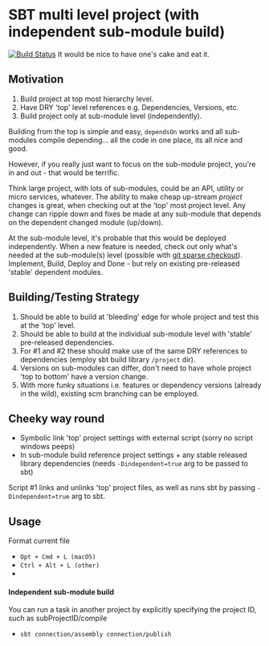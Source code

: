 # SBT multi level project (with independent sub-module build)
[![Build Status](https://dev.azure.com/BizOneDev/Demo/_apis/build/status/BizOneGitHub.velocity-framework-multi-project?branchName=main)](https://dev.azure.com/BizOneDev/Demo/_build/latest?definitionId=55&branchName=main)
It would be nice to have one's cake and eat it.

## Motivation
1. Build project at top most hierarchy level.
2. Have DRY 'top' level references e.g. Dependencies, Versions, etc.
3. Build project only at sub-module level (independently).

Building from the top is simple and easy, `dependsOn` works and all sub-modules compile depending... all the code in one place, its all nice and good.

However, if you really just want to focus on the sub-module project, you're in and out - that would be terrific.

Think large project, with lots of sub-modules, could be an API, utility or micro services, whatever.
The ability to make cheap up-stream *project* changes is great, when checking out at the 'top' most project level. Any change can ripple down and fixes be made at any sub-module that depends on the dependent changed module (up/down).

At the sub-module level, it's probable that this would be deployed independently. When a new feature is needed, check out only what's needed at the sub-module(s) level (possible with [git sparse checkout](https://git-scm.com/docs/git-read-tree#_sparse_checkout)). Implement, Build, Deploy and Done - but rely on existing pre-released 'stable' dependent modules.
 
## Building/Testing Strategy
1. Should be able to build at 'bleeding' edge for whole project and test this at the 'top' level.
2. Should be able to build at the individual sub-module level with 'stable' pre-released dependencies.
3. For #1 and #2 these should make use of the same DRY references to dependencies (employ sbt build library `/project` dir).
4. Versions on sub-modules can differ, don't need to have whole project 'top to bottom' have a version change.
5. With more funky situations i.e. features or dependency versions (already in the wild), existing scm branching can be employed.

## Cheeky way round
* Symbolic link 'top' project settings with external script (sorry no script windows peeps)
* In sub-module build reference project settings + any stable released library dependencies (needs `-Dindependent=true` arg to be passed to sbt)

Script #1 links and unlinks 'top' project files, as well as runs sbt by passing `-Dindependent=true` arg to sbt.

## Usage

Format current file
- `Opt + Cmd + L (macOS)`
- `Ctrl + Alt + L (other)`
- 
#### Independent sub-module build
You can run a task in another project by explicitly specifying the project ID, such as subProjectID/compile
- `sbt connection/assembly connection/publish`
